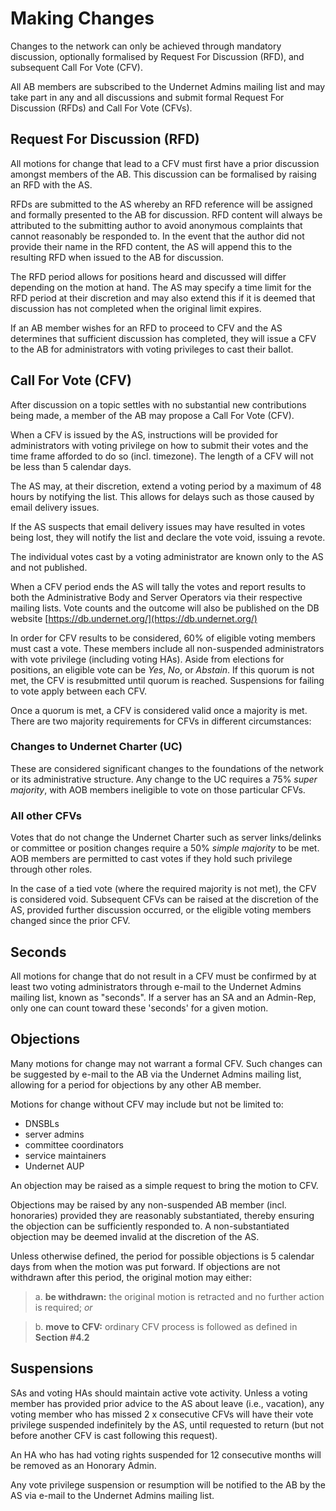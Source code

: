 # Making Changes

Changes to the network can only be achieved through mandatory
discussion, optionally formalised by Request For Discussion (RFD), and
subsequent Call For Vote (CFV).

All AB members are subscribed to the Undernet Admins mailing list and
may take part in any and all discussions and submit formal Request For
Discussion (RFDs) and Call For Vote (CFVs).

## Request For Discussion (RFD)

All motions for change that lead to a CFV must first have a prior
discussion amongst members of the AB. This discussion can be
formalised by raising an RFD with the AS.

RFDs are submitted to the AS whereby an RFD reference will be assigned
and formally presented to the AB for discussion. RFD content will
always be attributed to the submitting author to avoid anonymous
complaints that cannot reasonably be responded to. In the event that
the author did not provide their name in the RFD content, the AS will
append this to the resulting RFD when issued to the AB for discussion.

The RFD period allows for positions heard and discussed will differ
depending on the motion at hand. The AS may specify a time limit for
the RFD period at their discretion and may also extend this if it is
deemed that discussion has not completed when the original limit
expires.

If an AB member wishes for an RFD to proceed to CFV and the AS
determines that sufficient discussion has completed, they will issue a
CFV to the AB for administrators with voting privileges to cast their
ballot.

## Call For Vote (CFV)

After discussion on a topic settles with no substantial new
contributions being made, a member of the AB may propose a Call For
Vote (CFV).

When a CFV is issued by the AS, instructions will be provided for
administrators with voting privilege on how to submit their votes and
the time frame afforded to do so (incl. timezone). The length of a CFV
will not be less than 5 calendar days.

The AS may, at their discretion, extend a voting period by a maximum
of 48 hours by notifying the list. This allows for delays such as
those caused by email delivery issues.

If the AS suspects that email delivery issues may have resulted in
votes being lost, they will notify the list and declare the vote void,
issuing a revote.

The individual votes cast by a voting administrator are known only to
the AS and not published.

When a CFV period ends the AS will tally the votes and report results
to both the Administrative Body and Server Operators via their
respective mailing lists. Vote counts and the outcome will also be
published on the DB website
[https://db.undernet.org/](https://db.undernet.org/)

In order for CFV results to be considered, 60% of eligible voting
members must cast a vote. These members include all non-suspended
administrators with vote privilege (including voting HAs). Aside from
elections for positions, an eligible vote can be *Yes*, *No*, or
*Abstain*. If this quorum is not met, the CFV is resubmitted until
quorum is reached. Suspensions for failing to vote apply between each
CFV.

Once a quorum is met, a CFV is considered valid once a majority is
met. There are two majority requirements for CFVs in different
circumstances:

###  Changes to Undernet Charter (UC)

These are considered significant changes to the foundations of the
network or its administrative structure. Any change to the UC requires
a 75% *super majority*, with AOB members ineligible to vote on those
particular CFVs.

### All other CFVs

Votes that do not change the Undernet Charter such as server
links/delinks or committee or position changes require a 50% *simple
majority* to be met. AOB members are permitted to cast votes if they
hold such privilege through other roles.

In the case of a tied vote (where the required majority is not met),
the CFV is considered void. Subsequent CFVs can be raised at the
discretion of the AS, provided further discussion occurred, or the
eligible voting members changed since the prior CFV.

## Seconds

All motions for change that do not result in a CFV must be confirmed
by at least two voting administrators through e-mail to the Undernet
Admins mailing list, known as "seconds". If a server has an SA and an
Admin-Rep, only one can count toward these 'seconds' for a given
motion.

## Objections

Many motions for change may not warrant a formal CFV. Such changes can
be suggested by e-mail to the AB via the Undernet Admins mailing list,
allowing for a period for objections by any other AB member.

Motions for change without CFV may include but not be limited to:

-   DNSBLs
-   server admins
-   committee coordinators
-   service maintainers
-   Undernet AUP

An objection may be raised as a simple request to bring the motion to
CFV.

Objections may be raised by any non-suspended AB member (incl.
honoraries) provided they are reasonably substantiated, thereby
ensuring the objection can be sufficiently responded to. A
non-substantiated objection may be deemed invalid at the discretion of
the AS.

Unless otherwise defined, the period for possible objections is 5
calendar days from when the motion was put forward. If objections are
not withdrawn after this period, the original motion may either:

>a.  **be withdrawn:** the original motion is retracted and no further 
     action is required; *or*

>b.  **move to CFV:** ordinary CFV process is followed as defined in
      **Section \#4.2**
  
## Suspensions

SAs and voting HAs should maintain active vote activity. Unless a
voting member has provided prior advice to the AS about leave (i.e.,
vacation), any voting member who has missed 2 x consecutive CFVs will
have their vote privilege suspended indefinitely by the AS, until
requested to return (but not before another CFV is cast following this
request).

An HA who has had voting rights suspended for 12 consecutive months
will be removed as an Honorary Admin.

Any vote privilege suspension or resumption will be notified to the AB
by the AS via e-mail to the Undernet Admins mailing list.
